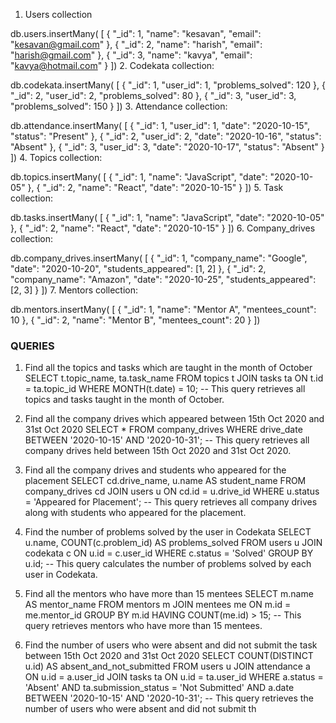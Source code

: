 1. Users collection

db.users.insertMany(
[
{ "_id": 1, "name": "kesavan", "email": "kesavan@gmail.com" },
{ "_id": 2, "name": "harish", "email": "harish@gmail.com" },
{ "_id": 3, "name": "kavya", "email": "kavya@hotmail.com" }
])
2. Codekata collection:

db.codekata.insertMany(
[
  { "_id": 1, "user_id": 1, "problems_solved": 120 },
  { "_id": 2, "user_id": 2, "problems_solved": 80 },
  { "_id": 3, "user_id": 3, "problems_solved": 150 }
])
3. Attendance collection:

db.attendance.insertMany(
[
  { "_id": 1, "user_id": 1, "date": "2020-10-15", "status": "Present" },
  { "_id": 2, "user_id": 2, "date": "2020-10-16", "status": "Absent" },
  { "_id": 3, "user_id": 3, "date": "2020-10-17", "status": "Absent" }
])
4. Topics collection:

db.topics.insertMany(
[
  { "_id": 1, "name": "JavaScript", "date": "2020-10-05" },
  { "_id": 2, "name": "React", "date": "2020-10-15" }
])
5. Task collection:

db.tasks.insertMany(
[
  { "_id": 1, "name": "JavaScript", "date": "2020-10-05" },
  { "_id": 2, "name": "React", "date": "2020-10-15" }
])
6. Company_drives collection:

db.company_drives.insertMany(
[
  { "_id": 1, "company_name": "Google", "date": "2020-10-20", "students_appeared": [1, 2] },
  { "_id": 2, "company_name": "Amazon", "date": "2020-10-25", "students_appeared": [2, 3] }
])
7. Mentors collection:

db.mentors.insertMany(
[
  { "_id": 1, "name": "Mentor A", "mentees_count": 10 },
  { "_id": 2, "name": "Mentor B", "mentees_count": 20 }
])

### QUERIES


1. Find all the topics and tasks which are taught in the month of October
SELECT t.topic_name, ta.task_name
FROM topics t
JOIN tasks ta ON t.id = ta.topic_id
WHERE MONTH(t.date) = 10; 
-- This query retrieves all topics and tasks taught in the month of October. 


2. Find all the company drives which appeared between 15th Oct 2020 and 31st Oct 2020
SELECT *
FROM company_drives
WHERE drive_date BETWEEN '2020-10-15' AND '2020-10-31';
-- This query retrieves all company drives held between 15th Oct 2020 and 31st Oct 2020.


3. Find all the company drives and students who appeared for the placement
SELECT cd.drive_name, u.name AS student_name
FROM company_drives cd
JOIN users u ON cd.id = u.drive_id
WHERE u.status = 'Appeared for Placement';
-- This query retrieves all company drives along with students who appeared for the placement.


4. Find the number of problems solved by the user in Codekata
SELECT u.name, COUNT(c.problem_id) AS problems_solved
FROM users u
JOIN codekata c ON u.id = c.user_id
WHERE c.status = 'Solved'
GROUP BY u.id;
-- This query calculates the number of problems solved by each user in Codekata.


5. Find all the mentors who have more than 15 mentees
SELECT m.name AS mentor_name
FROM mentors m
JOIN mentees me ON m.id = me.mentor_id
GROUP BY m.id
HAVING COUNT(me.id) > 15;
-- This query retrieves mentors who have more than 15 mentees.


6. Find the number of users who were absent and did not submit the task between 15th Oct 2020 and 31st Oct 2020
SELECT COUNT(DISTINCT u.id) AS absent_and_not_submitted
FROM users u
JOIN attendance a ON u.id = a.user_id
JOIN tasks ta ON u.id = ta.user_id
WHERE a.status = 'Absent' 
AND ta.submission_status = 'Not Submitted'
AND a.date BETWEEN '2020-10-15' AND '2020-10-31';
-- This query retrieves the number of users who were absent and did not submit th